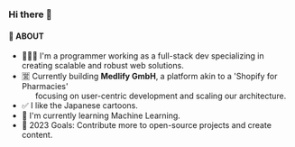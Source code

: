 ### Hi there 👋

#### 🚀 ABOUT

- 👨🏻‍💻 I'm a programmer working as a full-stack dev specializing in creating scalable and robust web solutions.
- 🈺 Currently building **Medlify GmbH**, a platform akin to a 'Shopify for Pharmacies' <br/>&nbsp;&nbsp;&nbsp;&nbsp;&nbsp;&nbsp;focusing on user-centric development and scaling our architecture.
- ✅ I like the Japanese cartoons.
- 🌱 I'm currently learning Machine Learning.
- 🥅 2023 Goals: Contribute more to open-source projects and create content.
